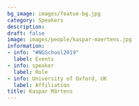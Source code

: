 ```yaml
---
bg_image: images/featue-bg.jpg
category: Speakers
description: 
draft: false
image: images/people/kaspar-maertens.jpg
information:
- info: "#NGSchool2019"
  label: Events
- info: speaker
  label: Role
- info: University of Oxford, UK
  label: Affiliation
title: Kaspar Märtens
---
```

